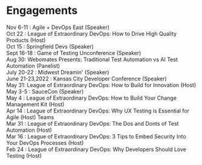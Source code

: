 # Engagements 

Nov 6-11 : Agile + DevOps East  (Speaker)  
Oct 22 : League of Extraordinary DevOps: How to Drive High Quality Products   (Host)   
Oct 15 : Springfield Devs    (Speaker)  
Sept 16-18 : Game of Testing Unconference  (Speaker)  
Aug 30: Webomates Presents: Traditional Test Automation vs AI Test Automation  (Panelist)  
July 20-22 : Midwest Dreamin'   (Speaker)  
June 21-23,2022 : Kansas City Developer Conference  (Speaker)  
May 31:  League of Extraordinary DevOps: How to Build for Innovation (Host)    
May 3-5 : SauceCon  (Speaker)  
May 4 : League of Extraordinary DevOps: How to Build Your Change Management Kit  (Host)   
Apr 14 : League of Extraordinary DevOps: Why UX Testing is Essential for Agile (Host)   Teams  
Mar 31 : League of Extraordinary DevOps: The Dos and Donts of Test   Automation  (Host)   
Mar 16 : League of Extraordinary DevOps: 3 Tips to Embed Security Into Your DevOps Processes  (Host)   
Feb 24 : League of Extraordinary DevOps: Why Developers Should Love Testing  (Host)   
